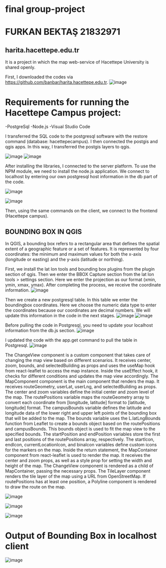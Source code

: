 # final group-project
# FURKAN BEKTAŞ 21832971
## harita.hacettepe.edu.tr
It is a project in which the map web-service of Hacettepe University is shared openly.

First, I downloaded the codes via https://github.com/banbar/harita.hacettepe.edu.tr.
![image](https://github.com/jungry1/readme/assets/66970973/69c80ec0-4883-439e-9402-c97feb25469b)

# Requirements for running the Hacettepe Campus project:
-PostgreSql 
-Node.js
-Visual Studio Code

I transferred the SQL code to the postgresql software with the restore command (database: hacettepecampus). I then connected the postgis and qgis apps. In this way, I transferred the postgis layers to qgis.

![image](https://github.com/jungry1/readme/assets/66970973/383a1444-2168-476a-8f1f-2b3f9c1962a9)
![image](https://github.com/jungry1/readme/assets/66970973/71d8bf98-9d3a-45f3-80a5-923eced906ae)

After installing the libraries, I connected to the server platform. To use the NPM module, we need to install the node.js application. We connect to localhost by entering our own postgresql host information in the db part of the code.

![image](https://github.com/jungry1/readme/assets/66970973/5a4e4ac0-701a-46a4-b984-b1b1c5f02f52)

![image](https://github.com/jungry1/readme/assets/66970973/1147c9ea-96fb-4bce-b9b4-964d987d3a53)

Then, using the same commands on the client, we connect to the frontend (Hacettepe campus).


## BOUNDING BOX IN QGIS 
In QGIS, a bounding box refers to a rectangular area that defines the spatial extent of a geographic feature or a set of features. It is represented by four coordinates: the minimum and maximum values for both the x-axis (longitude or easting) and the y-axis (latitude or northing). 

First, we install the lat lon tools and bounding box plugins from the plugin section of qgis. Then we enter the BBOX Capture section from the lat lon tools > settings section. Here we enter the projection as our format (xmin, ymin, xmax, ymax). After completing the process, we receive the coordinate information.
![image](https://github.com/jungry1/readme/assets/66970973/7144430a-ec40-4207-8b7a-b4d0d4e5eaf2)

Then we create a new postgresql table. In this table we enter the boundingbox coordinates. Here we choose the numeric data type to enter the coordinates because our coordinates are decimal numbers. We will update this information in the code in the next stages.
![image](https://github.com/jungry1/readme/assets/66970973/bc390e30-d2cd-4819-9820-98e321e5f0df)
![image](https://github.com/jungry1/readme/assets/66970973/f87c267d-ffd3-461a-b54f-c7044f188216)

Before pulling the code in Postgresql, you need to update your localhost information from the db.js section.
![image](https://github.com/jungry1/readme/assets/66970973/fc4fdbac-9d4b-4d12-addb-5730b0d564b2)

I updated the code with the app.get command to pull the table in Postgresql.
![image](https://github.com/jungry1/readme/assets/66970973/89c11f91-66c1-4c59-8b4e-0cc3f9e0d161)

The ChangeView component is a custom component that takes care of changing the map view based on different scenarios. It receives center, zoom, bounds, and selectedBuilding as props and uses the useMap hook from react-leaflet to access the map instance. Inside the useEffect hook, it checks for different conditions and updates the map view accordingly. The MapComponent component is the main component that renders the map. It receives routeGeometry, userLat, userLng, and selectedBuilding as props. The center and zoom variables define the initial center and zoom level of the map. The routePositions variable maps the routeGeometry array to convert each coordinate from [longitude, latitude] format to [latitude, longitude] format. The campusBounds variable defines the latitude and longitude data of the lower right and upper left points of the bounding box that will be added to the map. The bounds variable uses the L.latLngBounds function from Leaflet to create a bounds object based on the routePositions and campusBounds. This bounds object is used to fit the map view to the specified bounds. The startPosition and endPosition variables store the first and last positions of the routePositions array, respectively. The startIcon, endIcon, currentLocationIcon, and binaIcon variables define custom icons for the markers on the map. Inside the return statement, the MapContainer component from react-leaflet is used to render the map. It receives the center and zoom props, as well as a style prop for setting the width and height of the map. The ChangeView component is rendered as a child of MapContainer, passing the necessary props. The TileLayer component renders the tile layer of the map using a URL from OpenStreetMap. If routePositions has at least one position, a Polyline component is rendered to draw the route on the map.

![image](https://github.com/jungry1/readme/assets/66970973/51be130b-0b53-43c8-9af9-a7d388d8ef90)

![image](https://github.com/jungry1/readme/assets/66970973/7aa050ca-2c57-4bf8-909b-a7f045f7c3da)

![image](https://github.com/jungry1/readme/assets/66970973/ee94c8ff-1a37-4325-a448-1f522c80d530)

# Output of Bounding Box in localhost client

![image](https://github.com/jungry1/readme/assets/66970973/914660fe-02af-431b-af93-9328f7467522)























